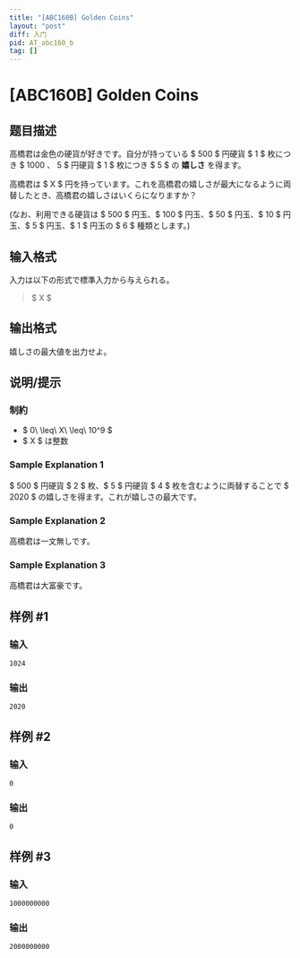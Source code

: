 ```yaml
---
title: "[ABC160B] Golden Coins"
layout: "post"
diff: 入门
pid: AT_abc160_b
tag: []
---
```


# [ABC160B] Golden Coins

## 题目描述

[problemUrl]: https://atcoder.jp/contests/abc160/tasks/abc160_b

高橋君は金色の硬貨が好きです。自分が持っている $ 500 $ 円硬貨 $ 1 $ 枚につき $ 1000 $、$ 5 $ 円硬貨 $ 1 $ 枚につき $ 5 $ の **嬉しさ** を得ます。

高橋君は $ X $ 円を持っています。これを高橋君の嬉しさが最大になるように両替したとき、高橋君の嬉しさはいくらになりますか？

(なお、利用できる硬貨は $ 500 $ 円玉、$ 100 $ 円玉、$ 50 $ 円玉、$ 10 $ 円玉、$ 5 $ 円玉、$ 1 $ 円玉の $ 6 $ 種類とします。)

## 输入格式

入力は以下の形式で標準入力から与えられる。

> $ X $

## 输出格式

嬉しさの最大値を出力せよ。

## 说明/提示

### 制約

- $ 0\ \leq\ X\ \leq\ 10^9 $
- $ X $ は整数

### Sample Explanation 1

$ 500 $ 円硬貨 $ 2 $ 枚、$ 5 $ 円硬貨 $ 4 $ 枚を含むように両替することで $ 2020 $ の嬉しさを得ます。これが嬉しさの最大です。

### Sample Explanation 2

高橋君は一文無しです。

### Sample Explanation 3

高橋君は大富豪です。

## 样例 #1

### 输入

```
1024
```

### 输出

```
2020
```

## 样例 #2

### 输入

```
0
```

### 输出

```
0
```

## 样例 #3

### 输入

```
1000000000
```

### 输出

```
2000000000
```

